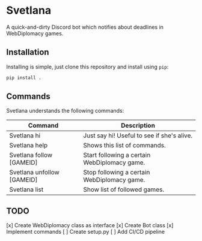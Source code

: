 # Svetlana

A quick-and-dirty Discord bot which notifies about deadlines in WebDiplomacy
games.

## Installation

Installing is simple, just clone this repository and install using `pip`:

```bash
pip install .
```

## Commands

Svetlana understands the following commands:

| Command                    | Description                                    |
|----------------------------|------------------------------------------------|
| Svetlana hi                | Just say hi! Useful to see if she's alive.     |
| Svetlana help              | Shows this list of commands.                   |
| Svetlana follow [GAMEID]   | Start following a certain WebDiplomacy game.   |
| Svetlana unfollow [GAMEID] | Stop following a certain WebDiplomacy game.    |
| Svetlana list              | Show list of followed games.                   |

## TODO

[x] Create WebDiplomacy class as interface
[x] Create Bot class
[x] Implement commands
[ ] Create setup.py
[ ] Add CI/CD pipeline
